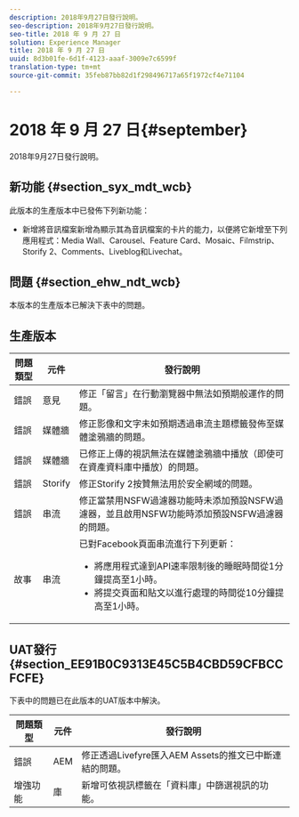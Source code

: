 ```yaml
---
description: 2018年9月27日發行說明。
seo-description: 2018年9月27日發行說明。
seo-title: 2018 年 9 月 27 日
solution: Experience Manager
title: 2018 年 9 月 27 日
uuid: 8d3b01fe-6d1f-4123-aaaf-3009e7c6599f
translation-type: tm+mt
source-git-commit: 35feb87bb82d1f298496717a65f1972cf4e71104

---
```



# 2018 年 9 月 27 日{#september}

2018年9月27日發行說明。

## 新功能 {#section_syx_mdt_wcb}

此版本的生產版本中已發佈下列新功能：

* 新增將音訊檔案新增為顯示其為音訊檔案的卡片的能力，以便將它新增至下列應用程式：Media Wall、Carousel、Feature Card、Mosaic、Filmstrip、Storify 2、Comments、Liveblog和Livechat。

## 問題 {#section_ehw_ndt_wcb}

本版本的生產版本已解決下表中的問題。

## 生產版本

| 問題類型 | 元件 | 發行說明 |
|--- |--- |--- |
| 錯誤 | 意見 | 修正「留言」在行動瀏覽器中無法如預期般運作的問題。 |
| 錯誤 | 媒體牆 | 修正影像和文字未如預期透過串流主題標籤發佈至媒體塗鴉牆的問題。 |
| 錯誤 | 媒體牆 | 已修正上傳的視訊無法在媒體塗鴉牆中播放（即使可在資產資料庫中播放）的問題。 |
| 錯誤 | Storify | 修正Storify 2按贊無法用於安全網域的問題。 |
| 錯誤 | 串流 | 修正當禁用NSFW過濾器功能時未添加預設NSFW過濾器，並且啟用NSFW功能時添加預設NSFW過濾器的問題。 |
| 故事 | 串流 | 已對Facebook頁面串流進行下列更新：  </br><ul><li>將應用程式達到API速率限制後的睡眠時間從1分鐘提高至1小時。 </li><li>將提交頁面和貼文以進行處理的時間從10分鐘提高至1小時。</li></ul> |


## UAT發行 {#section_EE91B0C9313E45C5B4CBD59CFBCCFCFE}

下表中的問題已在此版本的UAT版本中解決。

| **問題類型** | **元件** | **發行說明** |
|---|---|---|
| 錯誤 | AEM | 修正透過Livefyre匯入AEM Assets的推文已中斷連結的問題。 |
| 增強功能 | 庫 | 新增可依視訊標籤在「資料庫」中篩選視訊的功能。 |

